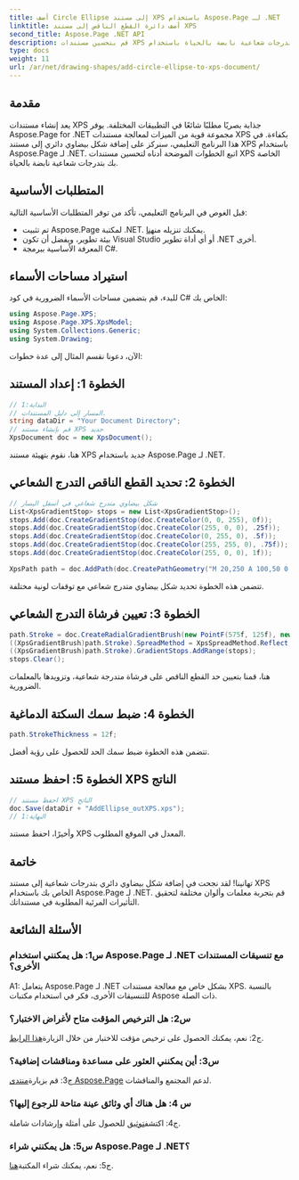```yaml
---
title: أضف Circle Ellipse إلى مستند XPS باستخدام Aspose.Page لـ .NET
linktitle: أضف دائرة القطع الناقص إلى مستند XPS
second_title: Aspose.Page .NET API
description: قم بتحسين مستندات XPS بتدرجات شعاعية نابضة بالحياة باستخدام Aspose.Page لـ .NET. اتبع دليلنا خطوة بخطوة للحصول على تأثيرات بصرية مذهلة.
type: docs
weight: 11
url: /ar/net/drawing-shapes/add-circle-ellipse-to-xps-document/
---
```

## مقدمة

يعد إنشاء مستندات XPS جذابة بصريًا مطلبًا شائعًا في التطبيقات المختلفة. يوفر Aspose.Page for .NET مجموعة قوية من الميزات لمعالجة مستندات XPS بكفاءة. في هذا البرنامج التعليمي، سنركز على إضافة شكل بيضاوي دائري إلى مستند XPS باستخدام Aspose.Page لـ .NET. اتبع الخطوات الموضحة أدناه لتحسين مستندات XPS الخاصة بك بتدرجات شعاعية نابضة بالحياة.

## المتطلبات الأساسية

قبل الغوص في البرنامج التعليمي، تأكد من توفر المتطلبات الأساسية التالية:

-  تم تثبيت Aspose.Page لمكتبة .NET. يمكنك تنزيله من[هنا](https://releases.aspose.com/page/net/).
- بيئة تطوير، ويفضل أن تكون Visual Studio أو أي أداة تطوير .NET أخرى.
- المعرفة الأساسية ببرمجة C#.

## استيراد مساحات الأسماء

للبدء، قم بتضمين مساحات الأسماء الضرورية في كود C# الخاص بك:

```csharp
using Aspose.Page.XPS;
using Aspose.Page.XPS.XpsModel;
using System.Collections.Generic;
using System.Drawing;
```

الآن، دعونا نقسم المثال إلى عدة خطوات:

## الخطوة 1: إعداد المستند

```csharp
// البداية:1
// المسار إلى دليل المستندات.
string dataDir = "Your Document Directory";
// قم بإنشاء مستند XPS جديد
XpsDocument doc = new XpsDocument();
```

هنا، نقوم بتهيئة مستند XPS جديد باستخدام Aspose.Page لـ .NET.

## الخطوة 2: تحديد القطع الناقص التدرج الشعاعي

```csharp
// شكل بيضاوي متدرج شعاعي في أسفل اليسار
List<XpsGradientStop> stops = new List<XpsGradientStop>();
stops.Add(doc.CreateGradientStop(doc.CreateColor(0, 0, 255), 0f));
stops.Add(doc.CreateGradientStop(doc.CreateColor(255, 0, 0), .25f));
stops.Add(doc.CreateGradientStop(doc.CreateColor(0, 255, 0), .5f));
stops.Add(doc.CreateGradientStop(doc.CreateColor(255, 255, 0), .75f));
stops.Add(doc.CreateGradientStop(doc.CreateColor(255, 0, 0), 1f));

XpsPath path = doc.AddPath(doc.CreatePathGeometry("M 20,250 A 100,50 0 1 1 220,250 100,50 0 1 1 20,250"));
```

تتضمن هذه الخطوة تحديد شكل بيضاوي متدرج شعاعي مع توقفات لونية مختلفة.

## الخطوة 3: تعيين فرشاة التدرج الشعاعي

```csharp
path.Stroke = doc.CreateRadialGradientBrush(new PointF(575f, 125f), new PointF(575f, 100f), 75f, 50f);
((XpsGradientBrush)path.Stroke).SpreadMethod = XpsSpreadMethod.Reflect;
((XpsGradientBrush)path.Stroke).GradientStops.AddRange(stops);
stops.Clear();
```

هنا، قمنا بتعيين حد القطع الناقص على فرشاة متدرجة شعاعية، وتزويدها بالمعلمات الضرورية.

## الخطوة 4: ضبط سمك السكتة الدماغية

```csharp
path.StrokeThickness = 12f;
```

تتضمن هذه الخطوة ضبط سمك الحد للحصول على رؤية أفضل.

## الخطوة 5: احفظ مستند XPS الناتج

```csharp
// احفظ مستند XPS الناتج
doc.Save(dataDir + "AddEllipse_outXPS.xps");
// النهاية:1
```

وأخيرًا، احفظ مستند XPS المعدل في الموقع المطلوب.

## خاتمة

تهانينا! لقد نجحت في إضافة شكل بيضاوي دائري بتدرجات شعاعية إلى مستند XPS الخاص بك باستخدام Aspose.Page لـ .NET. قم بتجربة معلمات وألوان مختلفة لتحقيق التأثيرات المرئية المطلوبة في مستنداتك.

## الأسئلة الشائعة

### س1: هل يمكنني استخدام Aspose.Page لـ .NET مع تنسيقات المستندات الأخرى؟

A1: يتعامل Aspose.Page لـ .NET بشكل خاص مع معالجة مستندات XPS. بالنسبة للتنسيقات الأخرى، فكر في استخدام مكتبات Aspose ذات الصلة.

### س2: هل الترخيص المؤقت متاح لأغراض الاختبار؟

 ج2: نعم، يمكنك الحصول على ترخيص مؤقت للاختبار من خلال الزيارة[هذا الرابط](https://purchase.aspose.com/temporary-license/).

### س3: أين يمكنني العثور على مساعدة ومناقشات إضافية؟

 ج3: قم بزيارة[منتدى Aspose.Page](https://forum.aspose.com/c/page/39) لدعم المجتمع والمناقشات.

### س 4: هل هناك أي وثائق عينة متاحة للرجوع إليها؟

 ج4: اكتشف[توثيق](https://reference.aspose.com/page/net/) للحصول على أمثلة وإرشادات شاملة.

### س5: هل يمكنني شراء Aspose.Page لـ .NET؟

 ج5: نعم، يمكنك شراء المكتبة[هنا](https://purchase.aspose.com/buy).